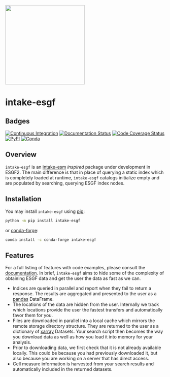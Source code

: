 [<img width=250px src=./doc/_static/logo.png>](https://climatemodeling.science.energy.gov/presentations/esgf2-building-next-generation-earth-system-grid-federation)

# intake-esgf

## Badges

[![Continuous Integration][ci-badge]][ci-link]
[![Documentation Status][rtd-badge]][rtd-link]
[![Code Coverage Status][codecov-badge]][codecov-link]
[![PyPI][pypi-badge]][pypi-link]
[![Conda][conda-badge]][conda-link]

## Overview

`intake-esgf` is an [intake-esm](https://github.com/intake/intake-esm) *inspired* package under development in ESGF2. The main difference is that in place of querying a static index which is completely loaded at runtime, `intake-esgf` catalogs initialize empty and are populated by searching, querying ESGF index nodes.

## Installation

You may install `intake-esgf` using [pip](https://pypi.org/project/pip/):

```bash
python -m pip install intake-esgf
```

or [conda-forge](https://conda-forge.org/):

```bash
conda install -c conda-forge intake-esgf
```
## Features

For a full listing of features with code examples, please consult the [documentation](https://intake-esgf.readthedocs.io/en/latest/?badge=latest). In brief, `intake-esgf` aims to hide some of the complexity of obtaining ESGF data and get the user the data as fast as we can.

* Indices are queried in parallel and report when they fail to return a response. The results are aggregated and presented to the user as a [pandas](https://pandas.pydata.org/) DataFrame.
* The locations of the data are hidden from the user. Internally we track which locations provide the user the fastest transfers and automatically favor them for you.
* Files are downloaded in parallel into a local cache which mirrors the remote storage directory structure. They are returned to the user as a dictionary of [xarray](https://xarray.dev/) Datasets. Your search script then becomes the way you download data as well as how you load it into memory for your analysis.
* Prior to downloading data, we first check that it is not already available locally. This could be because you had previously downloaded it, but also because you are working on a server that has direct access.
* Cell measure information is harvested from your search results and automatically included in the returned datasets.


[ci-badge]: https://github.com/esgf2-us/intake-esgf/actions/workflows/ci.yml/badge.svg?branch=main
[ci-link]: https://github.com/esgf2-us/intake-esgf/actions/workflows/ci.yml
[rtd-badge]: https://readthedocs.org/projects/intake-esgf/badge/?version=latest
[rtd-link]: https://intake-esgf.readthedocs.io/en/latest/?badge=latest
[codecov-badge]: https://img.shields.io/codecov/c/github/esgf2-us/intake-esgf.svg?logo=codecov
[codecov-link]: https://codecov.io/gh/esgf2-us/intake-esgf
[pypi-badge]: https://img.shields.io/pypi/v/intake-esgf?logo=pypi
[pypi-link]: https://pypi.org/project/intake-esgf
[conda-badge]: https://img.shields.io/conda/vn/conda-forge/intake-esgf?logo=anaconda
[conda-link]: https://anaconda.org/conda-forge/intake-esgf
